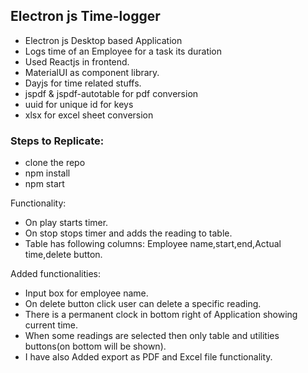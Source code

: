 ## Electron js Time-logger

- Electron js Desktop based Application
- Logs time of an Employee for a task its duration
- Used Reactjs in frontend.
- MaterialUI as component library.
- Dayjs for time related stuffs.
- jspdf & jspdf-autotable for pdf conversion
- uuid for unique id for keys
- xlsx for excel sheet conversion

### Steps to Replicate:

- clone the repo
- npm install
- npm start

Functionality:

- On play starts timer.
- On stop stops timer and adds the reading to table.
- Table has following columns: Employee name,start,end,Actual time,delete button.

Added functionalities:

- Input box for employee name.
- On delete button click user can delete a specific reading.
- There is a permanent clock in bottom right of Application showing current time.
- When some readings are selected then only table and utilities buttons(on bottom will be shown).
- I have also Added export as PDF and Excel file functionality.
